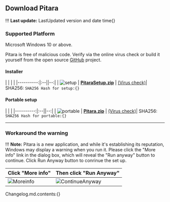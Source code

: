 ## Download Pitara

!!! **Last update:** LastUpdated version and date time{}

### Supported Platform
Microsoft Windows 10 or above.

Pitara is free of malicious code. Verify via the online virus check or build it yourself from the open source [GitHub](https://github.com/z2a-info/Pitara?target=_blank) project.


#### Installer
| | | |
|----------:|:--||--:|
| ![setup](14465-256x256x32.png?cropResize=48,48) | **[PitaraSetup.zip](./build/PitaraSetup.zip)** |  [(Virus check)](https://www.virustotal.com/gui/url/d608ed05d496d377fb7886afbd7b5a94d2e1e0603e51d1c4a2096561ecb52011?target=_blank)|
SHA256: `SHA256 Hash for setup:{}`


#### Portable setup
| | | 
|----------:|:--||--:|
| ![portable](winzip-data-compression-computer-software-rar-zipper-27668328ba3f0a09198694e9196740b1.png?cropResize=48,48) | **[Pitara.zip](./build/Pitara.zip)** | [(Virus check)](https://www.virustotal.com/gui/url/11bf82d5bfc7027dd5233b86cedbffa2a6d1ccc2eacdbfa9a99c2e74f8c7e7ee?target=_blank)|
SHA256: `SHA256 Hash for portable:{}`

---

### Workaround the warning
!!! **Note:** Pitara is a new application, and while it's establishing its reputation, Windows may display a warning when you run it. Please click the "More info" link in the dialog box, which will reveal the "Run anyway" button to continue. Click Run Anyway button to conrinue the set up.

|   Click "More info"   |  Then click "Run Anyway"   | 
|--------------|--------------|
|![Moreinfo](Moreinfo.jpg?cropResize=640,440)|![ContinueAnyway](ContinueAnyway.jpg?cropResize=640,440)|

Changelog.md.contents:{}
